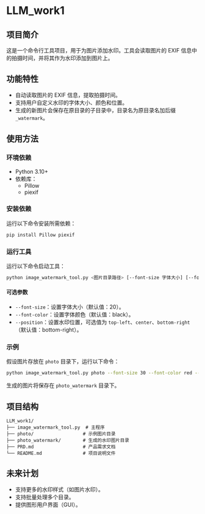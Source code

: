 # LLM_work1

## 项目简介
这是一个命令行工具项目，用于为图片添加水印。工具会读取图片的 EXIF 信息中的拍摄时间，并将其作为水印添加到图片上。

## 功能特性
- 自动读取图片的 EXIF 信息，提取拍摄时间。
- 支持用户自定义水印的字体大小、颜色和位置。
- 生成的新图片会保存在原目录的子目录中，目录名为原目录名加后缀 `_watermark`。

## 使用方法

### 环境依赖
- Python 3.10+
- 依赖库：
  - Pillow
  - piexif

### 安装依赖
运行以下命令安装所需依赖：
```bash
pip install Pillow piexif
```

### 运行工具
运行以下命令启动工具：
```bash
python image_watermark_tool.py <图片目录路径> [--font-size 字体大小] [--font-color 字体颜色] [--position 水印位置]
```

#### 可选参数
- `--font-size`：设置字体大小（默认值：20）。
- `--font-color`：设置字体颜色（默认值：black）。
- `--position`：设置水印位置，可选值为 `top-left`、`center`、`bottom-right`（默认值：bottom-right）。

### 示例
假设图片存放在 `photo` 目录下，运行以下命令：
```bash
python image_watermark_tool.py photo --font-size 30 --font-color red --position center
```
生成的图片将保存在 `photo_watermark` 目录下。

## 项目结构
```
LLM_work1/
├── image_watermark_tool.py  # 主程序
├── photo/                  # 示例图片目录
├── photo_watermark/        # 生成的水印图片目录
├── PRD.md                  # 产品需求文档
└── README.md               # 项目说明文件
```

## 未来计划
- 支持更多的水印样式（如图片水印）。
- 支持批量处理多个目录。
- 提供图形用户界面（GUI）。